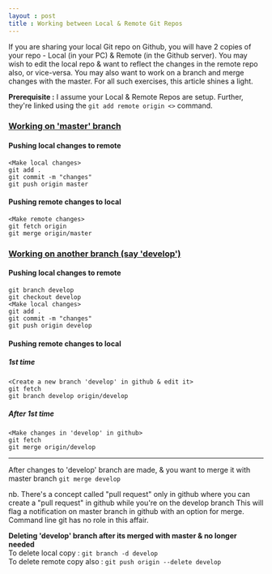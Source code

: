 ```yaml
---
layout : post
title : Working between Local & Remote Git Repos
---
```


If you are sharing your local Git repo on Github, you will have 2 copies of your repo - Local (in your PC) & Remote (in the Github server). You may wish to edit the local repo & want to reflect the changes in the remote repo also, or vice-versa. You may also want to work on a branch and merge changes with the master. For all such exercises, this article shines a light.

**Prerequisite :** I assume your Local & Remote Repos are setup. Further, they're linked using the `git add remote origin <>` command.

### <ins> Working on 'master' branch </ins>

#### Pushing local changes to remote

	<Make local changes>  
	git add .  
	git commit -m "changes"	
	git push origin master

#### Pushing remote changes to local

	<Make remote changes>  
	git fetch origin  
	git merge origin/master 

### <ins> Working on another branch (say 'develop') </ins>

#### Pushing local changes to remote

	git branch develop  
	git checkout develop  
	<Make local changes>  
	git add .  
	git commit -m "changes"  
	git push origin develop  

#### Pushing remote changes to local

##### 1st time

	<Create a new branch 'develop' in github & edit it>    
	git fetch  
	git branch develop origin/develop
		
##### After 1st time  

	<Make changes in 'develop' in github>  
	git fetch  
	git merge origin/develop
		
		
----------------------------------------------------------------------------------------  
After changes to 'develop' branch are made, & you want to merge it with master branch
<On master branch> `git merge develop`
	
nb. There's a concept called "pull request" only in github where you can create a "pull request" in github while you're on the develop branch
    This will flag a notification on master branch in github with an option for merge. Command line git has no role in this affair.
	
**Deleting 'develop' branch after its merged with master & no longer needed**  
	To delete local copy : `git branch -d develop`   
	To delete remote copy also : `git push origin --delete develop`
